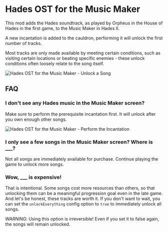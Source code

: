 # Hades OST for the Music Maker

This mod adds the Hades soundtrack, as played by Orpheus in the House of Hades in the first game, to the Music Maker in Hades II.

A new incantation is added to the cauldron, performing it will unlock the first number of tracks.

Most tracks are only made available by meeting certain conditions, such as visiting certain locations or beating specific enemies - these unlock conditions often loosely relate to the song itself.

![Hades OST for the Music Maker - Unlock a Song](https://github.com/user-attachments/assets/2c5284ce-ead9-4c68-94fe-b2470e57bffa)

## FAQ

### I don't see any Hades music in the Music Maker screen?

Make sure to perform the prerequisite incantation first.
It will unlock after you own enough other songs.

![Hades OST for the Music Maker - Perform the Incantation](https://github.com/user-attachments/assets/6274cada-738a-4ce7-ac7f-68a8ede3241b)

### I only see a few songs in the Music Maker screen? Where is ___?

Not all songs are immediately available for purchase.
Continue playing the game to unlock more songs.

### Wow, ___ is expensive!

That is intentional. Some songs cost more resources than others, so that unlocking them can be a meaningful progression goal even in the late game. And let's be honest, these tracks are worth it.
If you don't want to wait, you can set the `unlockEverything` config option to `true` to immediately unlock all songs.

*WARNING*: Using this option is irreversible! Even if you set it to false again, the songs will remain unlocked.
